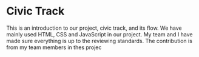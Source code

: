 # Civic Track
This is an introduction to our project, civic track, and its flow.
We have mainly used HTML, CSS and JavaScript in our project.
My team and I have made sure everything is up to the reviewing standards.
The contribution is from my team members in thes projec
